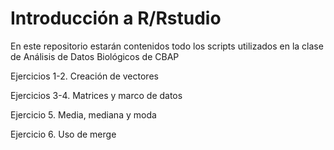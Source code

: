 # Introducción a R/Rstudio

En este repositorio estarán contenidos todo los scripts utilizados en la clase de Análisis de Datos Biológicos de CBAP

Ejercicios 1-2. Creación de vectores

Ejercicios 3-4. Matrices y marco de datos

Ejercicio 5. Media, mediana y moda

Ejercicio 6. Uso de merge
